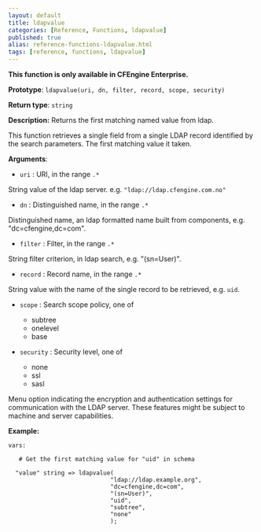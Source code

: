 ```yaml
---
layout: default
title: ldapvalue
categories: [Reference, Functions, ldapvalue]
published: true
alias: reference-functions-ldapvalue.html
tags: [reference, functions, ldapvalue]
---
```


**This function is only available in CFEngine Enterprise.**

**Prototype**: `ldapvalue(uri, dn, filter, record, scope, security)`

**Return type**: `string`

**Description:** Returns the first matching named value from ldap.

This function retrieves a single field from a single LDAP record
identified by the search parameters. The first matching value it taken.

**Arguments**:

* `uri` : URI, in the range `.*`

String value of the ldap server. e.g. `"ldap://ldap.cfengine.com.no"`   

* `dn` : Distinguished name, in the range `.*`

Distinguished name, an ldap formatted name built from components, e.g.
"dc=cfengine,dc=com".   

* `filter` : Filter, in the range `.*`

String filter criterion, in ldap search, e.g. "(sn=User)".   

* `record` : Record name, in the range `.*`

String value with the name of the single record to be retrieved, e.g. `uid`.

* `scope` : Search scope policy, one of
    * subtree
    * onelevel
    * base

* `security` : Security level, one of
    * none
    * ssl
    * sasl

Menu option indicating the encryption and authentication settings for
communication with the LDAP server. These features might be subject to
machine and server capabilities.

**Example:**

```cf3
vars:

   # Get the first matching value for "uid" in schema

  "value" string => ldapvalue(
                             "ldap://ldap.example.org", 
                             "dc=cfengine,dc=com",
                             "(sn=User)",
                             "uid",
                             "subtree",
                             "none"
                             );
```


